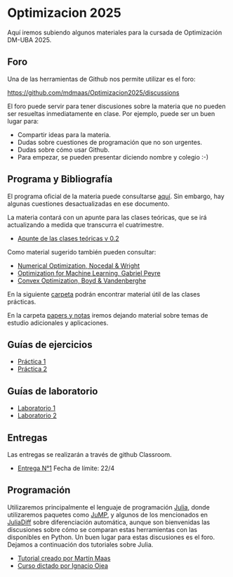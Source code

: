 # Optimizacion 2025
Aquí iremos subiendo algunos materiales para la cursada de Optimización DM-UBA 2025.

## Foro

Una de las herramientas de Github nos permite utilizar es el foro:

https://github.com/mdmaas/Optimizacion2025/discussions

El foro puede servir para tener discusiones sobre la materia que no pueden ser resueltas inmediatamente en clase. Por ejemplo, puede ser un buen lugar para:
* Compartir ideas para la materia.
* Dudas sobre cuestiones de programación que no son urgentes.
* Dudas sobre cómo usar Github.
* Para empezar, se pueden presentar diciendo nombre y colegio :-)

## Programa y Bibliografía

El programa oficial de la materia puede consultarse [aquí](https://web.dm.uba.ar/index.php/docencia/materias/programas/298-optimizacion). Sin embargo, hay algunas cuestiones desactualizadas en ese documento. 

La materia contará con un apunte para las clases teóricas, que se irá actualizando a medida que transcurra el cuatrimestre. 

- [Apunte de las clases teóricas v 0.2](/apunte_teoricas_0.2.pdf)


Como material sugerido también pueden consultar:
- [Numerical Optimization, Nocedal & Wright](https://www.math.uci.edu/~qnie/Publications/NumericalOptimization.pdf)
- [Optimization for Machine Learning, Gabriel Peyre](https://mathematical-tours.github.io/book-sources/optim-ml/OptimML.pdf)
- [Convex Optimization, Boyd & Vandenberghe](https://web.stanford.edu/~boyd/cvxbook/bv_cvxbook.pdf)

En la siguiente [carpeta](/material_practicas/) podrán encontrar material útil de las clases prácticas.

En la carpeta [papers y notas](/papers_y_notas/) iremos dejando material sobre temas de estudio adicionales y aplicaciones.

## Guías de ejercicios 

- [Práctica 1](/practica1.pdf)
- [Práctica 2](/practica2.pdf)


## Guías de laboratorio

- [Laboratorio 1](/labo1.pdf)
- [Laboratorio 2](/labo2.pdf)


## Entregas

Las entregas se realizarán a través de github Classroom.

- [Entrega N°1](/entrega1.pdf) Fecha de límite: 22/4

## Programación

Utilizaremos principalmente el lenguaje de programación [Julia](https://julialang.org/), donde utilizaremos paquetes como [JuMP](https://jump.dev/JuMP.jl/stable/), y algunos de los mencionados en [JuliaDiff](https://juliadiff.org/) sobre diferenciación automática, aunque son bienvenidas las discusiones sobre cómo se comparan estas herramientas con las disponibles en Python. Un buen lugar para estas discusiones es el foro. Dejamos a continuación dos tutoriales sobre Julia.

* [Tutorial creado por Martín Maas](https://www.matecdev.com/posts/julia-tutorial-science-engineering.html)
* [Curso dictado por Ignacio Ojea](https://iojea.github.io/curso-julia/)

